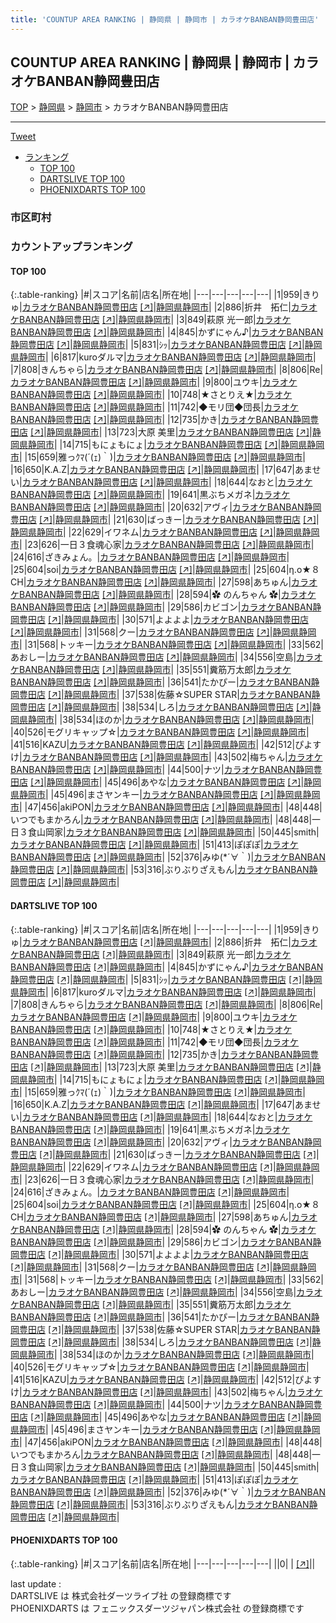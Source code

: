 ```yaml
---
title: 'COUNTUP AREA RANKING | 静岡県 | 静岡市 | カラオケBANBAN静岡豊田店'
---
```

## COUNTUP AREA RANKING | 静岡県 | 静岡市 | カラオケBANBAN静岡豊田店

[TOP](/darts/rank/) > [静岡県](/darts/rank/静岡県/) > [静岡市](/darts/rank/静岡県/静岡市/) > カラオケBANBAN静岡豊田店

___

<a href="https://twitter.com/share?ref_src=twsrc%5Etfw" data-text="COUNTUP AREA RANKING | 静岡県静岡市カラオケBANBAN静岡豊田店" class="twitter-share-button" data-hashtags="DARTSLIVE,PHOENIXDARTS,darts,ダーツ" data-show-count="false">Tweet</a>

* [ランキング](#カウントアップランキング)
    * [TOP 100](#top-100)
    * [DARTSLIVE TOP 100](#dartslive-top-100)
    * [PHOENIXDARTS TOP 100](#phoenixdarts-top-100)

### 市区町村

<ul>

</ul>

### カウントアップランキング

#### TOP 100



{:.table-ranking}
|#|スコア|名前|店名|所在地|
|---|---|---|---|---|
|1|959|<span class="rank-name-dl">きりゅ</span>|<a href="/darts/rank/shops/6fff262918d5216c0d9b047a20a7ba1e.html">カラオケBANBAN静岡豊田店</a> <a href="https://search.dartslive.com/jp/shop/6fff262918d5216c0d9b047a20a7ba1e">[↗]</a>|<a href="/darts/rank/静岡県/静岡市">静岡県静岡市</a>|
|2|886|<span class="rank-name-dl">折井　拓仁</span>|<a href="/darts/rank/shops/6fff262918d5216c0d9b047a20a7ba1e.html">カラオケBANBAN静岡豊田店</a> <a href="https://search.dartslive.com/jp/shop/6fff262918d5216c0d9b047a20a7ba1e">[↗]</a>|<a href="/darts/rank/静岡県/静岡市">静岡県静岡市</a>|
|3|849|<span class="rank-name-dl">萩原 光一郎</span>|<a href="/darts/rank/shops/6fff262918d5216c0d9b047a20a7ba1e.html">カラオケBANBAN静岡豊田店</a> <a href="https://search.dartslive.com/jp/shop/6fff262918d5216c0d9b047a20a7ba1e">[↗]</a>|<a href="/darts/rank/静岡県/静岡市">静岡県静岡市</a>|
|4|845|<span class="rank-name-dl">かずにゃん♪</span>|<a href="/darts/rank/shops/6fff262918d5216c0d9b047a20a7ba1e.html">カラオケBANBAN静岡豊田店</a> <a href="https://search.dartslive.com/jp/shop/6fff262918d5216c0d9b047a20a7ba1e">[↗]</a>|<a href="/darts/rank/静岡県/静岡市">静岡県静岡市</a>|
|5|831|<span class="rank-name-dl">ｼｯ</span>|<a href="/darts/rank/shops/6fff262918d5216c0d9b047a20a7ba1e.html">カラオケBANBAN静岡豊田店</a> <a href="https://search.dartslive.com/jp/shop/6fff262918d5216c0d9b047a20a7ba1e">[↗]</a>|<a href="/darts/rank/静岡県/静岡市">静岡県静岡市</a>|
|6|817|<span class="rank-name-dl">kuroダルマ</span>|<a href="/darts/rank/shops/6fff262918d5216c0d9b047a20a7ba1e.html">カラオケBANBAN静岡豊田店</a> <a href="https://search.dartslive.com/jp/shop/6fff262918d5216c0d9b047a20a7ba1e">[↗]</a>|<a href="/darts/rank/静岡県/静岡市">静岡県静岡市</a>|
|7|808|<span class="rank-name-dl">きんちゃら</span>|<a href="/darts/rank/shops/6fff262918d5216c0d9b047a20a7ba1e.html">カラオケBANBAN静岡豊田店</a> <a href="https://search.dartslive.com/jp/shop/6fff262918d5216c0d9b047a20a7ba1e">[↗]</a>|<a href="/darts/rank/静岡県/静岡市">静岡県静岡市</a>|
|8|806|<span class="rank-name-dl">Re</span>|<a href="/darts/rank/shops/6fff262918d5216c0d9b047a20a7ba1e.html">カラオケBANBAN静岡豊田店</a> <a href="https://search.dartslive.com/jp/shop/6fff262918d5216c0d9b047a20a7ba1e">[↗]</a>|<a href="/darts/rank/静岡県/静岡市">静岡県静岡市</a>|
|9|800|<span class="rank-name-dl">ユウキ</span>|<a href="/darts/rank/shops/6fff262918d5216c0d9b047a20a7ba1e.html">カラオケBANBAN静岡豊田店</a> <a href="https://search.dartslive.com/jp/shop/6fff262918d5216c0d9b047a20a7ba1e">[↗]</a>|<a href="/darts/rank/静岡県/静岡市">静岡県静岡市</a>|
|10|748|<span class="rank-name-dl">★さとりえ★</span>|<a href="/darts/rank/shops/6fff262918d5216c0d9b047a20a7ba1e.html">カラオケBANBAN静岡豊田店</a> <a href="https://search.dartslive.com/jp/shop/6fff262918d5216c0d9b047a20a7ba1e">[↗]</a>|<a href="/darts/rank/静岡県/静岡市">静岡県静岡市</a>|
|11|742|<span class="rank-name-dl">◆モリ団◆団長</span>|<a href="/darts/rank/shops/6fff262918d5216c0d9b047a20a7ba1e.html">カラオケBANBAN静岡豊田店</a> <a href="https://search.dartslive.com/jp/shop/6fff262918d5216c0d9b047a20a7ba1e">[↗]</a>|<a href="/darts/rank/静岡県/静岡市">静岡県静岡市</a>|
|12|735|<span class="rank-name-dl">かき</span>|<a href="/darts/rank/shops/6fff262918d5216c0d9b047a20a7ba1e.html">カラオケBANBAN静岡豊田店</a> <a href="https://search.dartslive.com/jp/shop/6fff262918d5216c0d9b047a20a7ba1e">[↗]</a>|<a href="/darts/rank/静岡県/静岡市">静岡県静岡市</a>|
|13|723|<span class="rank-name-dl">大原 美里</span>|<a href="/darts/rank/shops/6fff262918d5216c0d9b047a20a7ba1e.html">カラオケBANBAN静岡豊田店</a> <a href="https://search.dartslive.com/jp/shop/6fff262918d5216c0d9b047a20a7ba1e">[↗]</a>|<a href="/darts/rank/静岡県/静岡市">静岡県静岡市</a>|
|14|715|<span class="rank-name-dl">もにょもにょ</span>|<a href="/darts/rank/shops/6fff262918d5216c0d9b047a20a7ba1e.html">カラオケBANBAN静岡豊田店</a> <a href="https://search.dartslive.com/jp/shop/6fff262918d5216c0d9b047a20a7ba1e">[↗]</a>|<a href="/darts/rank/静岡県/静岡市">静岡県静岡市</a>|
|15|659|<span class="rank-name-dl">雅っｸﾏ(´(ｪ)｀)</span>|<a href="/darts/rank/shops/6fff262918d5216c0d9b047a20a7ba1e.html">カラオケBANBAN静岡豊田店</a> <a href="https://search.dartslive.com/jp/shop/6fff262918d5216c0d9b047a20a7ba1e">[↗]</a>|<a href="/darts/rank/静岡県/静岡市">静岡県静岡市</a>|
|16|650|<span class="rank-name-dl">K.A.Z</span>|<a href="/darts/rank/shops/6fff262918d5216c0d9b047a20a7ba1e.html">カラオケBANBAN静岡豊田店</a> <a href="https://search.dartslive.com/jp/shop/6fff262918d5216c0d9b047a20a7ba1e">[↗]</a>|<a href="/darts/rank/静岡県/静岡市">静岡県静岡市</a>|
|17|647|<span class="rank-name-dl">あませい</span>|<a href="/darts/rank/shops/6fff262918d5216c0d9b047a20a7ba1e.html">カラオケBANBAN静岡豊田店</a> <a href="https://search.dartslive.com/jp/shop/6fff262918d5216c0d9b047a20a7ba1e">[↗]</a>|<a href="/darts/rank/静岡県/静岡市">静岡県静岡市</a>|
|18|644|<span class="rank-name-dl">なおと</span>|<a href="/darts/rank/shops/6fff262918d5216c0d9b047a20a7ba1e.html">カラオケBANBAN静岡豊田店</a> <a href="https://search.dartslive.com/jp/shop/6fff262918d5216c0d9b047a20a7ba1e">[↗]</a>|<a href="/darts/rank/静岡県/静岡市">静岡県静岡市</a>|
|19|641|<span class="rank-name-dl">黒ぶちメガネ</span>|<a href="/darts/rank/shops/6fff262918d5216c0d9b047a20a7ba1e.html">カラオケBANBAN静岡豊田店</a> <a href="https://search.dartslive.com/jp/shop/6fff262918d5216c0d9b047a20a7ba1e">[↗]</a>|<a href="/darts/rank/静岡県/静岡市">静岡県静岡市</a>|
|20|632|<span class="rank-name-dl">アヴィ</span>|<a href="/darts/rank/shops/6fff262918d5216c0d9b047a20a7ba1e.html">カラオケBANBAN静岡豊田店</a> <a href="https://search.dartslive.com/jp/shop/6fff262918d5216c0d9b047a20a7ba1e">[↗]</a>|<a href="/darts/rank/静岡県/静岡市">静岡県静岡市</a>|
|21|630|<span class="rank-name-dl">ばっきー</span>|<a href="/darts/rank/shops/6fff262918d5216c0d9b047a20a7ba1e.html">カラオケBANBAN静岡豊田店</a> <a href="https://search.dartslive.com/jp/shop/6fff262918d5216c0d9b047a20a7ba1e">[↗]</a>|<a href="/darts/rank/静岡県/静岡市">静岡県静岡市</a>|
|22|629|<span class="rank-name-dl">イワネム</span>|<a href="/darts/rank/shops/6fff262918d5216c0d9b047a20a7ba1e.html">カラオケBANBAN静岡豊田店</a> <a href="https://search.dartslive.com/jp/shop/6fff262918d5216c0d9b047a20a7ba1e">[↗]</a>|<a href="/darts/rank/静岡県/静岡市">静岡県静岡市</a>|
|23|626|<span class="rank-name-dl">一日３食魂心家</span>|<a href="/darts/rank/shops/6fff262918d5216c0d9b047a20a7ba1e.html">カラオケBANBAN静岡豊田店</a> <a href="https://search.dartslive.com/jp/shop/6fff262918d5216c0d9b047a20a7ba1e">[↗]</a>|<a href="/darts/rank/静岡県/静岡市">静岡県静岡市</a>|
|24|616|<span class="rank-name-dl">ざきみょん。</span>|<a href="/darts/rank/shops/6fff262918d5216c0d9b047a20a7ba1e.html">カラオケBANBAN静岡豊田店</a> <a href="https://search.dartslive.com/jp/shop/6fff262918d5216c0d9b047a20a7ba1e">[↗]</a>|<a href="/darts/rank/静岡県/静岡市">静岡県静岡市</a>|
|25|604|<span class="rank-name-dl">soi</span>|<a href="/darts/rank/shops/6fff262918d5216c0d9b047a20a7ba1e.html">カラオケBANBAN静岡豊田店</a> <a href="https://search.dartslive.com/jp/shop/6fff262918d5216c0d9b047a20a7ba1e">[↗]</a>|<a href="/darts/rank/静岡県/静岡市">静岡県静岡市</a>|
|25|604|<span class="rank-name-dl">η.ο★８CH</span>|<a href="/darts/rank/shops/6fff262918d5216c0d9b047a20a7ba1e.html">カラオケBANBAN静岡豊田店</a> <a href="https://search.dartslive.com/jp/shop/6fff262918d5216c0d9b047a20a7ba1e">[↗]</a>|<a href="/darts/rank/静岡県/静岡市">静岡県静岡市</a>|
|27|598|<span class="rank-name-dl">あちゅん</span>|<a href="/darts/rank/shops/6fff262918d5216c0d9b047a20a7ba1e.html">カラオケBANBAN静岡豊田店</a> <a href="https://search.dartslive.com/jp/shop/6fff262918d5216c0d9b047a20a7ba1e">[↗]</a>|<a href="/darts/rank/静岡県/静岡市">静岡県静岡市</a>|
|28|594|<span class="rank-name-dl">✿ のんちゃん ✿</span>|<a href="/darts/rank/shops/6fff262918d5216c0d9b047a20a7ba1e.html">カラオケBANBAN静岡豊田店</a> <a href="https://search.dartslive.com/jp/shop/6fff262918d5216c0d9b047a20a7ba1e">[↗]</a>|<a href="/darts/rank/静岡県/静岡市">静岡県静岡市</a>|
|29|586|<span class="rank-name-dl">カビゴン</span>|<a href="/darts/rank/shops/6fff262918d5216c0d9b047a20a7ba1e.html">カラオケBANBAN静岡豊田店</a> <a href="https://search.dartslive.com/jp/shop/6fff262918d5216c0d9b047a20a7ba1e">[↗]</a>|<a href="/darts/rank/静岡県/静岡市">静岡県静岡市</a>|
|30|571|<span class="rank-name-dl">よよよよ</span>|<a href="/darts/rank/shops/6fff262918d5216c0d9b047a20a7ba1e.html">カラオケBANBAN静岡豊田店</a> <a href="https://search.dartslive.com/jp/shop/6fff262918d5216c0d9b047a20a7ba1e">[↗]</a>|<a href="/darts/rank/静岡県/静岡市">静岡県静岡市</a>|
|31|568|<span class="rank-name-dl">クー</span>|<a href="/darts/rank/shops/6fff262918d5216c0d9b047a20a7ba1e.html">カラオケBANBAN静岡豊田店</a> <a href="https://search.dartslive.com/jp/shop/6fff262918d5216c0d9b047a20a7ba1e">[↗]</a>|<a href="/darts/rank/静岡県/静岡市">静岡県静岡市</a>|
|31|568|<span class="rank-name-dl">トッキー</span>|<a href="/darts/rank/shops/6fff262918d5216c0d9b047a20a7ba1e.html">カラオケBANBAN静岡豊田店</a> <a href="https://search.dartslive.com/jp/shop/6fff262918d5216c0d9b047a20a7ba1e">[↗]</a>|<a href="/darts/rank/静岡県/静岡市">静岡県静岡市</a>|
|33|562|<span class="rank-name-dl">あおしー</span>|<a href="/darts/rank/shops/6fff262918d5216c0d9b047a20a7ba1e.html">カラオケBANBAN静岡豊田店</a> <a href="https://search.dartslive.com/jp/shop/6fff262918d5216c0d9b047a20a7ba1e">[↗]</a>|<a href="/darts/rank/静岡県/静岡市">静岡県静岡市</a>|
|34|556|<span class="rank-name-dl">空島</span>|<a href="/darts/rank/shops/6fff262918d5216c0d9b047a20a7ba1e.html">カラオケBANBAN静岡豊田店</a> <a href="https://search.dartslive.com/jp/shop/6fff262918d5216c0d9b047a20a7ba1e">[↗]</a>|<a href="/darts/rank/静岡県/静岡市">静岡県静岡市</a>|
|35|551|<span class="rank-name-dl">糞筋万太郎</span>|<a href="/darts/rank/shops/6fff262918d5216c0d9b047a20a7ba1e.html">カラオケBANBAN静岡豊田店</a> <a href="https://search.dartslive.com/jp/shop/6fff262918d5216c0d9b047a20a7ba1e">[↗]</a>|<a href="/darts/rank/静岡県/静岡市">静岡県静岡市</a>|
|36|541|<span class="rank-name-dl">たかぴー</span>|<a href="/darts/rank/shops/6fff262918d5216c0d9b047a20a7ba1e.html">カラオケBANBAN静岡豊田店</a> <a href="https://search.dartslive.com/jp/shop/6fff262918d5216c0d9b047a20a7ba1e">[↗]</a>|<a href="/darts/rank/静岡県/静岡市">静岡県静岡市</a>|
|37|538|<span class="rank-name-dl">佐藤☆SUPER STAR</span>|<a href="/darts/rank/shops/6fff262918d5216c0d9b047a20a7ba1e.html">カラオケBANBAN静岡豊田店</a> <a href="https://search.dartslive.com/jp/shop/6fff262918d5216c0d9b047a20a7ba1e">[↗]</a>|<a href="/darts/rank/静岡県/静岡市">静岡県静岡市</a>|
|38|534|<span class="rank-name-dl">しろ</span>|<a href="/darts/rank/shops/6fff262918d5216c0d9b047a20a7ba1e.html">カラオケBANBAN静岡豊田店</a> <a href="https://search.dartslive.com/jp/shop/6fff262918d5216c0d9b047a20a7ba1e">[↗]</a>|<a href="/darts/rank/静岡県/静岡市">静岡県静岡市</a>|
|38|534|<span class="rank-name-dl">ほのか</span>|<a href="/darts/rank/shops/6fff262918d5216c0d9b047a20a7ba1e.html">カラオケBANBAN静岡豊田店</a> <a href="https://search.dartslive.com/jp/shop/6fff262918d5216c0d9b047a20a7ba1e">[↗]</a>|<a href="/darts/rank/静岡県/静岡市">静岡県静岡市</a>|
|40|526|<span class="rank-name-dl">モグリキャップ☆</span>|<a href="/darts/rank/shops/6fff262918d5216c0d9b047a20a7ba1e.html">カラオケBANBAN静岡豊田店</a> <a href="https://search.dartslive.com/jp/shop/6fff262918d5216c0d9b047a20a7ba1e">[↗]</a>|<a href="/darts/rank/静岡県/静岡市">静岡県静岡市</a>|
|41|516|<span class="rank-name-dl">KAZU</span>|<a href="/darts/rank/shops/6fff262918d5216c0d9b047a20a7ba1e.html">カラオケBANBAN静岡豊田店</a> <a href="https://search.dartslive.com/jp/shop/6fff262918d5216c0d9b047a20a7ba1e">[↗]</a>|<a href="/darts/rank/静岡県/静岡市">静岡県静岡市</a>|
|42|512|<span class="rank-name-dl">ぴよすけ</span>|<a href="/darts/rank/shops/6fff262918d5216c0d9b047a20a7ba1e.html">カラオケBANBAN静岡豊田店</a> <a href="https://search.dartslive.com/jp/shop/6fff262918d5216c0d9b047a20a7ba1e">[↗]</a>|<a href="/darts/rank/静岡県/静岡市">静岡県静岡市</a>|
|43|502|<span class="rank-name-dl">梅ちゃん</span>|<a href="/darts/rank/shops/6fff262918d5216c0d9b047a20a7ba1e.html">カラオケBANBAN静岡豊田店</a> <a href="https://search.dartslive.com/jp/shop/6fff262918d5216c0d9b047a20a7ba1e">[↗]</a>|<a href="/darts/rank/静岡県/静岡市">静岡県静岡市</a>|
|44|500|<span class="rank-name-dl">ナツ</span>|<a href="/darts/rank/shops/6fff262918d5216c0d9b047a20a7ba1e.html">カラオケBANBAN静岡豊田店</a> <a href="https://search.dartslive.com/jp/shop/6fff262918d5216c0d9b047a20a7ba1e">[↗]</a>|<a href="/darts/rank/静岡県/静岡市">静岡県静岡市</a>|
|45|496|<span class="rank-name-dl">あやな</span>|<a href="/darts/rank/shops/6fff262918d5216c0d9b047a20a7ba1e.html">カラオケBANBAN静岡豊田店</a> <a href="https://search.dartslive.com/jp/shop/6fff262918d5216c0d9b047a20a7ba1e">[↗]</a>|<a href="/darts/rank/静岡県/静岡市">静岡県静岡市</a>|
|45|496|<span class="rank-name-dl">まさヤンキー</span>|<a href="/darts/rank/shops/6fff262918d5216c0d9b047a20a7ba1e.html">カラオケBANBAN静岡豊田店</a> <a href="https://search.dartslive.com/jp/shop/6fff262918d5216c0d9b047a20a7ba1e">[↗]</a>|<a href="/darts/rank/静岡県/静岡市">静岡県静岡市</a>|
|47|456|<span class="rank-name-dl">akiPON</span>|<a href="/darts/rank/shops/6fff262918d5216c0d9b047a20a7ba1e.html">カラオケBANBAN静岡豊田店</a> <a href="https://search.dartslive.com/jp/shop/6fff262918d5216c0d9b047a20a7ba1e">[↗]</a>|<a href="/darts/rank/静岡県/静岡市">静岡県静岡市</a>|
|48|448|<span class="rank-name-dl">いつでもまかろん</span>|<a href="/darts/rank/shops/6fff262918d5216c0d9b047a20a7ba1e.html">カラオケBANBAN静岡豊田店</a> <a href="https://search.dartslive.com/jp/shop/6fff262918d5216c0d9b047a20a7ba1e">[↗]</a>|<a href="/darts/rank/静岡県/静岡市">静岡県静岡市</a>|
|48|448|<span class="rank-name-dl">一日３食山岡家</span>|<a href="/darts/rank/shops/6fff262918d5216c0d9b047a20a7ba1e.html">カラオケBANBAN静岡豊田店</a> <a href="https://search.dartslive.com/jp/shop/6fff262918d5216c0d9b047a20a7ba1e">[↗]</a>|<a href="/darts/rank/静岡県/静岡市">静岡県静岡市</a>|
|50|445|<span class="rank-name-dl">smith</span>|<a href="/darts/rank/shops/6fff262918d5216c0d9b047a20a7ba1e.html">カラオケBANBAN静岡豊田店</a> <a href="https://search.dartslive.com/jp/shop/6fff262918d5216c0d9b047a20a7ba1e">[↗]</a>|<a href="/darts/rank/静岡県/静岡市">静岡県静岡市</a>|
|51|413|<span class="rank-name-dl">ぽぽぽ</span>|<a href="/darts/rank/shops/6fff262918d5216c0d9b047a20a7ba1e.html">カラオケBANBAN静岡豊田店</a> <a href="https://search.dartslive.com/jp/shop/6fff262918d5216c0d9b047a20a7ba1e">[↗]</a>|<a href="/darts/rank/静岡県/静岡市">静岡県静岡市</a>|
|52|376|<span class="rank-name-dl">みゆ(*´∀｀)</span>|<a href="/darts/rank/shops/6fff262918d5216c0d9b047a20a7ba1e.html">カラオケBANBAN静岡豊田店</a> <a href="https://search.dartslive.com/jp/shop/6fff262918d5216c0d9b047a20a7ba1e">[↗]</a>|<a href="/darts/rank/静岡県/静岡市">静岡県静岡市</a>|
|53|316|<span class="rank-name-dl">ぶりぶりざえもん</span>|<a href="/darts/rank/shops/6fff262918d5216c0d9b047a20a7ba1e.html">カラオケBANBAN静岡豊田店</a> <a href="https://search.dartslive.com/jp/shop/6fff262918d5216c0d9b047a20a7ba1e">[↗]</a>|<a href="/darts/rank/静岡県/静岡市">静岡県静岡市</a>|


#### DARTSLIVE TOP 100



{:.table-ranking}
|#|スコア|名前|店名|所在地|
|---|---|---|---|---|
|1|959|<span class="rank-name-dl">きりゅ</span>|<a href="/darts/rank/shops/6fff262918d5216c0d9b047a20a7ba1e.html">カラオケBANBAN静岡豊田店</a> <a href="https://search.dartslive.com/jp/shop/6fff262918d5216c0d9b047a20a7ba1e">[↗]</a>|<a href="/darts/rank/静岡県/静岡市">静岡県静岡市</a>|
|2|886|<span class="rank-name-dl">折井　拓仁</span>|<a href="/darts/rank/shops/6fff262918d5216c0d9b047a20a7ba1e.html">カラオケBANBAN静岡豊田店</a> <a href="https://search.dartslive.com/jp/shop/6fff262918d5216c0d9b047a20a7ba1e">[↗]</a>|<a href="/darts/rank/静岡県/静岡市">静岡県静岡市</a>|
|3|849|<span class="rank-name-dl">萩原 光一郎</span>|<a href="/darts/rank/shops/6fff262918d5216c0d9b047a20a7ba1e.html">カラオケBANBAN静岡豊田店</a> <a href="https://search.dartslive.com/jp/shop/6fff262918d5216c0d9b047a20a7ba1e">[↗]</a>|<a href="/darts/rank/静岡県/静岡市">静岡県静岡市</a>|
|4|845|<span class="rank-name-dl">かずにゃん♪</span>|<a href="/darts/rank/shops/6fff262918d5216c0d9b047a20a7ba1e.html">カラオケBANBAN静岡豊田店</a> <a href="https://search.dartslive.com/jp/shop/6fff262918d5216c0d9b047a20a7ba1e">[↗]</a>|<a href="/darts/rank/静岡県/静岡市">静岡県静岡市</a>|
|5|831|<span class="rank-name-dl">ｼｯ</span>|<a href="/darts/rank/shops/6fff262918d5216c0d9b047a20a7ba1e.html">カラオケBANBAN静岡豊田店</a> <a href="https://search.dartslive.com/jp/shop/6fff262918d5216c0d9b047a20a7ba1e">[↗]</a>|<a href="/darts/rank/静岡県/静岡市">静岡県静岡市</a>|
|6|817|<span class="rank-name-dl">kuroダルマ</span>|<a href="/darts/rank/shops/6fff262918d5216c0d9b047a20a7ba1e.html">カラオケBANBAN静岡豊田店</a> <a href="https://search.dartslive.com/jp/shop/6fff262918d5216c0d9b047a20a7ba1e">[↗]</a>|<a href="/darts/rank/静岡県/静岡市">静岡県静岡市</a>|
|7|808|<span class="rank-name-dl">きんちゃら</span>|<a href="/darts/rank/shops/6fff262918d5216c0d9b047a20a7ba1e.html">カラオケBANBAN静岡豊田店</a> <a href="https://search.dartslive.com/jp/shop/6fff262918d5216c0d9b047a20a7ba1e">[↗]</a>|<a href="/darts/rank/静岡県/静岡市">静岡県静岡市</a>|
|8|806|<span class="rank-name-dl">Re</span>|<a href="/darts/rank/shops/6fff262918d5216c0d9b047a20a7ba1e.html">カラオケBANBAN静岡豊田店</a> <a href="https://search.dartslive.com/jp/shop/6fff262918d5216c0d9b047a20a7ba1e">[↗]</a>|<a href="/darts/rank/静岡県/静岡市">静岡県静岡市</a>|
|9|800|<span class="rank-name-dl">ユウキ</span>|<a href="/darts/rank/shops/6fff262918d5216c0d9b047a20a7ba1e.html">カラオケBANBAN静岡豊田店</a> <a href="https://search.dartslive.com/jp/shop/6fff262918d5216c0d9b047a20a7ba1e">[↗]</a>|<a href="/darts/rank/静岡県/静岡市">静岡県静岡市</a>|
|10|748|<span class="rank-name-dl">★さとりえ★</span>|<a href="/darts/rank/shops/6fff262918d5216c0d9b047a20a7ba1e.html">カラオケBANBAN静岡豊田店</a> <a href="https://search.dartslive.com/jp/shop/6fff262918d5216c0d9b047a20a7ba1e">[↗]</a>|<a href="/darts/rank/静岡県/静岡市">静岡県静岡市</a>|
|11|742|<span class="rank-name-dl">◆モリ団◆団長</span>|<a href="/darts/rank/shops/6fff262918d5216c0d9b047a20a7ba1e.html">カラオケBANBAN静岡豊田店</a> <a href="https://search.dartslive.com/jp/shop/6fff262918d5216c0d9b047a20a7ba1e">[↗]</a>|<a href="/darts/rank/静岡県/静岡市">静岡県静岡市</a>|
|12|735|<span class="rank-name-dl">かき</span>|<a href="/darts/rank/shops/6fff262918d5216c0d9b047a20a7ba1e.html">カラオケBANBAN静岡豊田店</a> <a href="https://search.dartslive.com/jp/shop/6fff262918d5216c0d9b047a20a7ba1e">[↗]</a>|<a href="/darts/rank/静岡県/静岡市">静岡県静岡市</a>|
|13|723|<span class="rank-name-dl">大原 美里</span>|<a href="/darts/rank/shops/6fff262918d5216c0d9b047a20a7ba1e.html">カラオケBANBAN静岡豊田店</a> <a href="https://search.dartslive.com/jp/shop/6fff262918d5216c0d9b047a20a7ba1e">[↗]</a>|<a href="/darts/rank/静岡県/静岡市">静岡県静岡市</a>|
|14|715|<span class="rank-name-dl">もにょもにょ</span>|<a href="/darts/rank/shops/6fff262918d5216c0d9b047a20a7ba1e.html">カラオケBANBAN静岡豊田店</a> <a href="https://search.dartslive.com/jp/shop/6fff262918d5216c0d9b047a20a7ba1e">[↗]</a>|<a href="/darts/rank/静岡県/静岡市">静岡県静岡市</a>|
|15|659|<span class="rank-name-dl">雅っｸﾏ(´(ｪ)｀)</span>|<a href="/darts/rank/shops/6fff262918d5216c0d9b047a20a7ba1e.html">カラオケBANBAN静岡豊田店</a> <a href="https://search.dartslive.com/jp/shop/6fff262918d5216c0d9b047a20a7ba1e">[↗]</a>|<a href="/darts/rank/静岡県/静岡市">静岡県静岡市</a>|
|16|650|<span class="rank-name-dl">K.A.Z</span>|<a href="/darts/rank/shops/6fff262918d5216c0d9b047a20a7ba1e.html">カラオケBANBAN静岡豊田店</a> <a href="https://search.dartslive.com/jp/shop/6fff262918d5216c0d9b047a20a7ba1e">[↗]</a>|<a href="/darts/rank/静岡県/静岡市">静岡県静岡市</a>|
|17|647|<span class="rank-name-dl">あませい</span>|<a href="/darts/rank/shops/6fff262918d5216c0d9b047a20a7ba1e.html">カラオケBANBAN静岡豊田店</a> <a href="https://search.dartslive.com/jp/shop/6fff262918d5216c0d9b047a20a7ba1e">[↗]</a>|<a href="/darts/rank/静岡県/静岡市">静岡県静岡市</a>|
|18|644|<span class="rank-name-dl">なおと</span>|<a href="/darts/rank/shops/6fff262918d5216c0d9b047a20a7ba1e.html">カラオケBANBAN静岡豊田店</a> <a href="https://search.dartslive.com/jp/shop/6fff262918d5216c0d9b047a20a7ba1e">[↗]</a>|<a href="/darts/rank/静岡県/静岡市">静岡県静岡市</a>|
|19|641|<span class="rank-name-dl">黒ぶちメガネ</span>|<a href="/darts/rank/shops/6fff262918d5216c0d9b047a20a7ba1e.html">カラオケBANBAN静岡豊田店</a> <a href="https://search.dartslive.com/jp/shop/6fff262918d5216c0d9b047a20a7ba1e">[↗]</a>|<a href="/darts/rank/静岡県/静岡市">静岡県静岡市</a>|
|20|632|<span class="rank-name-dl">アヴィ</span>|<a href="/darts/rank/shops/6fff262918d5216c0d9b047a20a7ba1e.html">カラオケBANBAN静岡豊田店</a> <a href="https://search.dartslive.com/jp/shop/6fff262918d5216c0d9b047a20a7ba1e">[↗]</a>|<a href="/darts/rank/静岡県/静岡市">静岡県静岡市</a>|
|21|630|<span class="rank-name-dl">ばっきー</span>|<a href="/darts/rank/shops/6fff262918d5216c0d9b047a20a7ba1e.html">カラオケBANBAN静岡豊田店</a> <a href="https://search.dartslive.com/jp/shop/6fff262918d5216c0d9b047a20a7ba1e">[↗]</a>|<a href="/darts/rank/静岡県/静岡市">静岡県静岡市</a>|
|22|629|<span class="rank-name-dl">イワネム</span>|<a href="/darts/rank/shops/6fff262918d5216c0d9b047a20a7ba1e.html">カラオケBANBAN静岡豊田店</a> <a href="https://search.dartslive.com/jp/shop/6fff262918d5216c0d9b047a20a7ba1e">[↗]</a>|<a href="/darts/rank/静岡県/静岡市">静岡県静岡市</a>|
|23|626|<span class="rank-name-dl">一日３食魂心家</span>|<a href="/darts/rank/shops/6fff262918d5216c0d9b047a20a7ba1e.html">カラオケBANBAN静岡豊田店</a> <a href="https://search.dartslive.com/jp/shop/6fff262918d5216c0d9b047a20a7ba1e">[↗]</a>|<a href="/darts/rank/静岡県/静岡市">静岡県静岡市</a>|
|24|616|<span class="rank-name-dl">ざきみょん。</span>|<a href="/darts/rank/shops/6fff262918d5216c0d9b047a20a7ba1e.html">カラオケBANBAN静岡豊田店</a> <a href="https://search.dartslive.com/jp/shop/6fff262918d5216c0d9b047a20a7ba1e">[↗]</a>|<a href="/darts/rank/静岡県/静岡市">静岡県静岡市</a>|
|25|604|<span class="rank-name-dl">soi</span>|<a href="/darts/rank/shops/6fff262918d5216c0d9b047a20a7ba1e.html">カラオケBANBAN静岡豊田店</a> <a href="https://search.dartslive.com/jp/shop/6fff262918d5216c0d9b047a20a7ba1e">[↗]</a>|<a href="/darts/rank/静岡県/静岡市">静岡県静岡市</a>|
|25|604|<span class="rank-name-dl">η.ο★８CH</span>|<a href="/darts/rank/shops/6fff262918d5216c0d9b047a20a7ba1e.html">カラオケBANBAN静岡豊田店</a> <a href="https://search.dartslive.com/jp/shop/6fff262918d5216c0d9b047a20a7ba1e">[↗]</a>|<a href="/darts/rank/静岡県/静岡市">静岡県静岡市</a>|
|27|598|<span class="rank-name-dl">あちゅん</span>|<a href="/darts/rank/shops/6fff262918d5216c0d9b047a20a7ba1e.html">カラオケBANBAN静岡豊田店</a> <a href="https://search.dartslive.com/jp/shop/6fff262918d5216c0d9b047a20a7ba1e">[↗]</a>|<a href="/darts/rank/静岡県/静岡市">静岡県静岡市</a>|
|28|594|<span class="rank-name-dl">✿ のんちゃん ✿</span>|<a href="/darts/rank/shops/6fff262918d5216c0d9b047a20a7ba1e.html">カラオケBANBAN静岡豊田店</a> <a href="https://search.dartslive.com/jp/shop/6fff262918d5216c0d9b047a20a7ba1e">[↗]</a>|<a href="/darts/rank/静岡県/静岡市">静岡県静岡市</a>|
|29|586|<span class="rank-name-dl">カビゴン</span>|<a href="/darts/rank/shops/6fff262918d5216c0d9b047a20a7ba1e.html">カラオケBANBAN静岡豊田店</a> <a href="https://search.dartslive.com/jp/shop/6fff262918d5216c0d9b047a20a7ba1e">[↗]</a>|<a href="/darts/rank/静岡県/静岡市">静岡県静岡市</a>|
|30|571|<span class="rank-name-dl">よよよよ</span>|<a href="/darts/rank/shops/6fff262918d5216c0d9b047a20a7ba1e.html">カラオケBANBAN静岡豊田店</a> <a href="https://search.dartslive.com/jp/shop/6fff262918d5216c0d9b047a20a7ba1e">[↗]</a>|<a href="/darts/rank/静岡県/静岡市">静岡県静岡市</a>|
|31|568|<span class="rank-name-dl">クー</span>|<a href="/darts/rank/shops/6fff262918d5216c0d9b047a20a7ba1e.html">カラオケBANBAN静岡豊田店</a> <a href="https://search.dartslive.com/jp/shop/6fff262918d5216c0d9b047a20a7ba1e">[↗]</a>|<a href="/darts/rank/静岡県/静岡市">静岡県静岡市</a>|
|31|568|<span class="rank-name-dl">トッキー</span>|<a href="/darts/rank/shops/6fff262918d5216c0d9b047a20a7ba1e.html">カラオケBANBAN静岡豊田店</a> <a href="https://search.dartslive.com/jp/shop/6fff262918d5216c0d9b047a20a7ba1e">[↗]</a>|<a href="/darts/rank/静岡県/静岡市">静岡県静岡市</a>|
|33|562|<span class="rank-name-dl">あおしー</span>|<a href="/darts/rank/shops/6fff262918d5216c0d9b047a20a7ba1e.html">カラオケBANBAN静岡豊田店</a> <a href="https://search.dartslive.com/jp/shop/6fff262918d5216c0d9b047a20a7ba1e">[↗]</a>|<a href="/darts/rank/静岡県/静岡市">静岡県静岡市</a>|
|34|556|<span class="rank-name-dl">空島</span>|<a href="/darts/rank/shops/6fff262918d5216c0d9b047a20a7ba1e.html">カラオケBANBAN静岡豊田店</a> <a href="https://search.dartslive.com/jp/shop/6fff262918d5216c0d9b047a20a7ba1e">[↗]</a>|<a href="/darts/rank/静岡県/静岡市">静岡県静岡市</a>|
|35|551|<span class="rank-name-dl">糞筋万太郎</span>|<a href="/darts/rank/shops/6fff262918d5216c0d9b047a20a7ba1e.html">カラオケBANBAN静岡豊田店</a> <a href="https://search.dartslive.com/jp/shop/6fff262918d5216c0d9b047a20a7ba1e">[↗]</a>|<a href="/darts/rank/静岡県/静岡市">静岡県静岡市</a>|
|36|541|<span class="rank-name-dl">たかぴー</span>|<a href="/darts/rank/shops/6fff262918d5216c0d9b047a20a7ba1e.html">カラオケBANBAN静岡豊田店</a> <a href="https://search.dartslive.com/jp/shop/6fff262918d5216c0d9b047a20a7ba1e">[↗]</a>|<a href="/darts/rank/静岡県/静岡市">静岡県静岡市</a>|
|37|538|<span class="rank-name-dl">佐藤☆SUPER STAR</span>|<a href="/darts/rank/shops/6fff262918d5216c0d9b047a20a7ba1e.html">カラオケBANBAN静岡豊田店</a> <a href="https://search.dartslive.com/jp/shop/6fff262918d5216c0d9b047a20a7ba1e">[↗]</a>|<a href="/darts/rank/静岡県/静岡市">静岡県静岡市</a>|
|38|534|<span class="rank-name-dl">しろ</span>|<a href="/darts/rank/shops/6fff262918d5216c0d9b047a20a7ba1e.html">カラオケBANBAN静岡豊田店</a> <a href="https://search.dartslive.com/jp/shop/6fff262918d5216c0d9b047a20a7ba1e">[↗]</a>|<a href="/darts/rank/静岡県/静岡市">静岡県静岡市</a>|
|38|534|<span class="rank-name-dl">ほのか</span>|<a href="/darts/rank/shops/6fff262918d5216c0d9b047a20a7ba1e.html">カラオケBANBAN静岡豊田店</a> <a href="https://search.dartslive.com/jp/shop/6fff262918d5216c0d9b047a20a7ba1e">[↗]</a>|<a href="/darts/rank/静岡県/静岡市">静岡県静岡市</a>|
|40|526|<span class="rank-name-dl">モグリキャップ☆</span>|<a href="/darts/rank/shops/6fff262918d5216c0d9b047a20a7ba1e.html">カラオケBANBAN静岡豊田店</a> <a href="https://search.dartslive.com/jp/shop/6fff262918d5216c0d9b047a20a7ba1e">[↗]</a>|<a href="/darts/rank/静岡県/静岡市">静岡県静岡市</a>|
|41|516|<span class="rank-name-dl">KAZU</span>|<a href="/darts/rank/shops/6fff262918d5216c0d9b047a20a7ba1e.html">カラオケBANBAN静岡豊田店</a> <a href="https://search.dartslive.com/jp/shop/6fff262918d5216c0d9b047a20a7ba1e">[↗]</a>|<a href="/darts/rank/静岡県/静岡市">静岡県静岡市</a>|
|42|512|<span class="rank-name-dl">ぴよすけ</span>|<a href="/darts/rank/shops/6fff262918d5216c0d9b047a20a7ba1e.html">カラオケBANBAN静岡豊田店</a> <a href="https://search.dartslive.com/jp/shop/6fff262918d5216c0d9b047a20a7ba1e">[↗]</a>|<a href="/darts/rank/静岡県/静岡市">静岡県静岡市</a>|
|43|502|<span class="rank-name-dl">梅ちゃん</span>|<a href="/darts/rank/shops/6fff262918d5216c0d9b047a20a7ba1e.html">カラオケBANBAN静岡豊田店</a> <a href="https://search.dartslive.com/jp/shop/6fff262918d5216c0d9b047a20a7ba1e">[↗]</a>|<a href="/darts/rank/静岡県/静岡市">静岡県静岡市</a>|
|44|500|<span class="rank-name-dl">ナツ</span>|<a href="/darts/rank/shops/6fff262918d5216c0d9b047a20a7ba1e.html">カラオケBANBAN静岡豊田店</a> <a href="https://search.dartslive.com/jp/shop/6fff262918d5216c0d9b047a20a7ba1e">[↗]</a>|<a href="/darts/rank/静岡県/静岡市">静岡県静岡市</a>|
|45|496|<span class="rank-name-dl">あやな</span>|<a href="/darts/rank/shops/6fff262918d5216c0d9b047a20a7ba1e.html">カラオケBANBAN静岡豊田店</a> <a href="https://search.dartslive.com/jp/shop/6fff262918d5216c0d9b047a20a7ba1e">[↗]</a>|<a href="/darts/rank/静岡県/静岡市">静岡県静岡市</a>|
|45|496|<span class="rank-name-dl">まさヤンキー</span>|<a href="/darts/rank/shops/6fff262918d5216c0d9b047a20a7ba1e.html">カラオケBANBAN静岡豊田店</a> <a href="https://search.dartslive.com/jp/shop/6fff262918d5216c0d9b047a20a7ba1e">[↗]</a>|<a href="/darts/rank/静岡県/静岡市">静岡県静岡市</a>|
|47|456|<span class="rank-name-dl">akiPON</span>|<a href="/darts/rank/shops/6fff262918d5216c0d9b047a20a7ba1e.html">カラオケBANBAN静岡豊田店</a> <a href="https://search.dartslive.com/jp/shop/6fff262918d5216c0d9b047a20a7ba1e">[↗]</a>|<a href="/darts/rank/静岡県/静岡市">静岡県静岡市</a>|
|48|448|<span class="rank-name-dl">いつでもまかろん</span>|<a href="/darts/rank/shops/6fff262918d5216c0d9b047a20a7ba1e.html">カラオケBANBAN静岡豊田店</a> <a href="https://search.dartslive.com/jp/shop/6fff262918d5216c0d9b047a20a7ba1e">[↗]</a>|<a href="/darts/rank/静岡県/静岡市">静岡県静岡市</a>|
|48|448|<span class="rank-name-dl">一日３食山岡家</span>|<a href="/darts/rank/shops/6fff262918d5216c0d9b047a20a7ba1e.html">カラオケBANBAN静岡豊田店</a> <a href="https://search.dartslive.com/jp/shop/6fff262918d5216c0d9b047a20a7ba1e">[↗]</a>|<a href="/darts/rank/静岡県/静岡市">静岡県静岡市</a>|
|50|445|<span class="rank-name-dl">smith</span>|<a href="/darts/rank/shops/6fff262918d5216c0d9b047a20a7ba1e.html">カラオケBANBAN静岡豊田店</a> <a href="https://search.dartslive.com/jp/shop/6fff262918d5216c0d9b047a20a7ba1e">[↗]</a>|<a href="/darts/rank/静岡県/静岡市">静岡県静岡市</a>|
|51|413|<span class="rank-name-dl">ぽぽぽ</span>|<a href="/darts/rank/shops/6fff262918d5216c0d9b047a20a7ba1e.html">カラオケBANBAN静岡豊田店</a> <a href="https://search.dartslive.com/jp/shop/6fff262918d5216c0d9b047a20a7ba1e">[↗]</a>|<a href="/darts/rank/静岡県/静岡市">静岡県静岡市</a>|
|52|376|<span class="rank-name-dl">みゆ(*´∀｀)</span>|<a href="/darts/rank/shops/6fff262918d5216c0d9b047a20a7ba1e.html">カラオケBANBAN静岡豊田店</a> <a href="https://search.dartslive.com/jp/shop/6fff262918d5216c0d9b047a20a7ba1e">[↗]</a>|<a href="/darts/rank/静岡県/静岡市">静岡県静岡市</a>|
|53|316|<span class="rank-name-dl">ぶりぶりざえもん</span>|<a href="/darts/rank/shops/6fff262918d5216c0d9b047a20a7ba1e.html">カラオケBANBAN静岡豊田店</a> <a href="https://search.dartslive.com/jp/shop/6fff262918d5216c0d9b047a20a7ba1e">[↗]</a>|<a href="/darts/rank/静岡県/静岡市">静岡県静岡市</a>|


#### PHOENIXDARTS TOP 100



{:.table-ranking}
|#|スコア|名前|店名|所在地|
|---|---|---|---|---|
||0|<span class="rank-name-dl"> </span>|<a href="/darts/rank/shops/.html"></a> <a href="">[↗]</a>|<a href="/darts/rank//"></a>|


<div class="footer border-top border-gray-light mt-5 pt-3 text-right text-gray">
    last update : <span style="font-weight: italic" id="foot_last_modified"></span><br />
    DARTSLIVE は 株式会社ダーツライブ社 の登録商標です<br />
    PHOENIXDARTS は フェニックスダーツジャパン株式会社 の登録商標です<br />
</div>

<script src="https://cdnjs.cloudflare.com/ajax/libs/jquery.tablesorter/2.31.3/js/jquery.tablesorter.min.js" integrity="sha512-qzgd5cYSZcosqpzpn7zF2ZId8f/8CHmFKZ8j7mU4OUXTNRd5g+ZHBPsgKEwoqxCtdQvExE5LprwwPAgoicguNg==" crossorigin="anonymous" referrerpolicy="no-referrer"></script>
<link rel="stylesheet" href="https://cdnjs.cloudflare.com/ajax/libs/jquery.tablesorter/2.31.3/css/theme.default.min.css" integrity="sha512-wghhOJkjQX0Lh3NSWvNKeZ0ZpNn+SPVXX1Qyc9OCaogADktxrBiBdKGDoqVUOyhStvMBmJQ8ZdMHiR3wuEq8+w==" crossorigin="anonymous" referrerpolicy="no-referrer" />
<script>
$(function() {
    $(".table-ranking").tablesorter({sortList:[[0, 0]]});
    $("#foot_last_modified").text(formatDate(new Date(document.lastModified), 'yyyy-MM-dd HH:mm:ss'));
});
</script>

<script async src="https://platform.twitter.com/widgets.js" charset="utf-8"></script>
